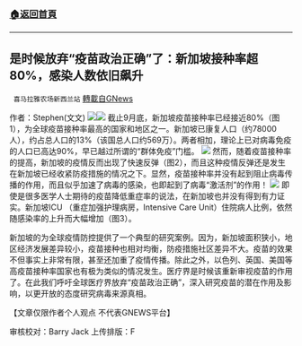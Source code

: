 ###  [:house:返回首頁](https://github.com/ourhimalayas/txt)
---


## 是时候放弃“疫苗政治正确”了：新加坡接种率超80%，感染人数依旧飙升
` 喜马拉雅农场新西兰站` [轉載自GNews](https://gnews.org/zh-hans/1571889/)

作者：Stephen(文文)
![](https://assets.gnews.org/wp-content/uploads/2021/10/image0-8.jpg)![](https://assets.gnews.org/wp-content/uploads/2021/10/image0-2-2.jpg)
截止9月底，新加坡疫苗接种率已经接近80%（图1），为全球疫苗接种率最高的国家和地区之一。新加坡已康复人口（约78000人），约占总人口的13%（该国总人口约569万）。两者相加，理论上已对病毒免疫的人口已高达90%，早已越过所谓的“群体免疫”门槛。
![](https://assets.gnews.org/wp-content/uploads/2021/10/image0-3-2.jpg)
然而，随着疫苗接种率的提高，新加坡的疫情反而出现了快速反弹（图2），而且这种疫情反弹还是发生在新加坡已经收紧防疫措施的情况之下。显然，疫苗接种率并没有起到阻止病毒传播的作用，而且似乎加速了病毒的感染，也即起到了病毒“激活剂”的作用！
![](https://assets.gnews.org/wp-content/uploads/2021/10/image0-4-2.jpg)
即使是很多医学人士期待的疫苗降低重症率的说法，在新加坡也并没有得到有力证实。新加坡ICU （重症加强护理病房，Intensive Care Unit）住院病人比例，依然随感染率的上升而大幅增加（图3）。

新加坡的为全球疫情防控提供了一个典型的研究案例。因为，新加坡面积狭小，地区经济发展差异较小，疫苗接种也相对均衡，防疫措施社区差异不大。疫苗的效果不但事实上非常有限，甚至还加重了疫情传播。除此之外，以色列、英国、美国等高疫苗接种率国家也有极为类似的情况发生。医疗界是时候该重新审视疫苗的作用了。在此我们呼吁全球医疗界放弃“疫苗政治正确”，深入研究疫苗的潜在作用及影响，以更开放的态度研究病毒来源真相。

【文章仅限作者个人观点 不代表GNEWS平台】

审核校对：Barry Jack
上传排版：F
